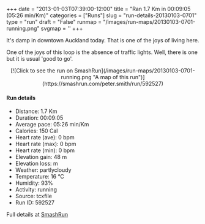 +++
date = "2013-01-03T07:39:00-12:00"
title = "Ran 1.7 Km in 00:09:05 (05:26 min/Km)"
categories = ["Runs"]
slug = "run-details-20130103-0701"
type = "run"
draft = "False"
runmap = "/images/run-maps/20130103-0701-running.png"
svgmap = '<polyline points="59 42, 61 40, 63 38, 66 36, 67 34, 69 32, 72 31, 74 26, 76 24, 79 25, 85 27, 91 29, 100 32, 100 35, 98 37, 97 40, 97 42, 95 47, 94 49, 94 52, 95 57, 96 60, 96 62, 96 65, 96 68, 95 70, 95 72, 94 75, 93 76, 85 76, 82 75, 79 74, 76 74, 73 73, 70 72, 66 72, 63 71, 60 71, 57 71, 54 70, 51 70, 48 70, 32 66, 29 65, 26 64, 23 63, 20 63, 17 61, 14 61, 7 60, 4 60, 1 61, 0 59, 1 57, 1 54, 1 51, 2 49, 4 46, 6 44, 8 42, 10 40, 15 38, 18 37, 21 36, 26 33, 29 32, 31 31, 37 29, 46 27, 50 27, 52 26, 55 26, 59 26, 65 25, 68 26, 68 28, 67 31, 64 36, 63 38, 62 40, 61 43, 60 44">'
+++

It's damp in downtown Auckland today. That is one of the joys of living here.  

One of the joys of this loop is the absence of traffic lights. Well, there is one but it is usual 'good to go'. 



<!--more-->

<center>
[![Click to see the run on SmashRun](/images/run-maps/20130103-0701-running.png "A map of this run")](https://smashrun.com/peter.smith/run/592527)
</center>

#### Run details

* Distance: 1.7 Km
* Duration: 00:09:05
* Average pace: 05:26 min/Km
* Calories: 150 Cal
* Heart rate (ave): 0 bpm
* Heart rate (max): 0 bpm
* Heart rate (min): 0 bpm
* Elevation gain: 48 m
* Elevation loss:  m
* Weather: partlycloudy
* Temperature: 16 &deg;C
* Humidity: 93%
* Activity: running
* Source: tcxfile
* Run ID: 592527

Full details at [SmashRun](https://smashrun.com/peter.smith/run/592527)